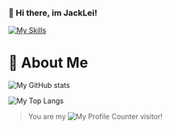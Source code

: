 ### 👋 Hi there, im JackLei!

[![My Skills](https://skillicons.dev/icons?i=dotnet,cs,java,visualstudio,github)](https://skillicons.dev)

# 👀 About Me
![My GitHub stats](https://github-readme-stats.vercel.app/api?username=imJack6&count_private=true&show_icons=true&theme=radical&locale=cn)

![My Top Langs](https://github-readme-stats.vercel.app/api/top-langs/?username=imJack6&count_private=true&layout=compact&theme=radical&locale=cn)

> You are my ![My Profile Counter](https://profile-counter.glitch.me/imJack6/count.svg) visitor!

<!--
**imJack6/imJack6** is a ✨ _special_ ✨ repository because its `README.md` (this file) appears on your GitHub profile.

Here are some ideas to get you started:

- 🔭 I’m currently working on ...
- 🌱 I’m currently learning ...
- 👯 I’m looking to collaborate on ...
- 🤔 I’m looking for help with ...
- 💬 Ask me about ...
- 📫 How to reach me: ...
- 😄 Pronouns: ...
- ⚡ Fun fact: ...
-->
